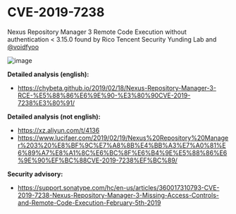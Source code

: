 # CVE-2019-7238

Nexus Repository Manager 3 Remote Code Execution without authentication < 3.15.0 found by Rico Tencent Security Yunding Lab and [@voidfyoo](https://twitter.com/voidfyoo)

![image](https://user-images.githubusercontent.com/5891788/53306856-a8ce8c00-3892-11e9-89ec-aa3caef1f826.png)

**Detailed analysis (english):**
- https://chybeta.github.io/2019/02/18/Nexus-Repository-Manager-3-RCE-%E5%88%86%E6%9E%90-%E3%80%90CVE-2019-7238%E3%80%91/

**Detailed analysis (not english):**
- https://xz.aliyun.com/t/4136
- https://www.lucifaer.com/2019/02/19/Nexus%20Repository%20Manager%203%20%E8%BF%9C%E7%A8%8B%E4%BB%A3%E7%A0%81%E6%89%A7%E8%A1%8C%E6%BC%8F%E6%B4%9E%E5%88%86%E6%9E%90%EF%BC%88CVE-2019-7238%EF%BC%89/

**Security advisory:**
- https://support.sonatype.com/hc/en-us/articles/360017310793-CVE-2019-7238-Nexus-Repository-Manager-3-Missing-Access-Controls-and-Remote-Code-Execution-February-5th-2019
